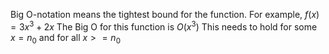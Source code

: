 Big O-notation means the tightest bound for the function. 
For example, $f(x)=3x^3+2x$
The Big O for this function is $O(x^3)$ 
This needs to hold for some $x=n_0$ and for all $x>=n_0$
